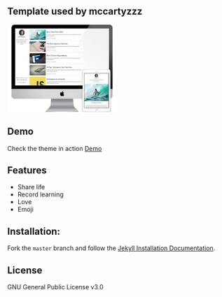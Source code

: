 ## Template used by mccartyzzz

<img src="https://github.com/artemsheludko/flexible-jekyll/blob/master/assets/img/promo-img.jpg" width="250" height="200" /></br>

## Demo

Check the theme in action [Demo](https://artemsheludko.github.io/flexible-jekyll/)

## Features

- Share life
- Record learning
- Love
- Emoji

## Installation:

Fork the ``master`` branch and follow the [Jekyll Installation Documentation](https://jekyllrb.com/docs/installation/).

## License

GNU General Public License v3.0
